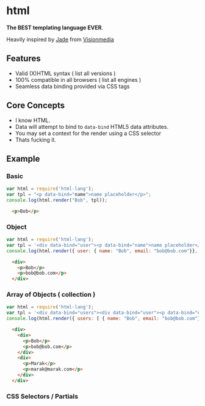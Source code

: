 # html

**The BEST templating language EVER**.

Heavily inspired by [Jade](http://github.com/visionmedia/jade) from [Visionmedia](http://github.com/visionmedia/)

## Features

 - Valid (X)HTML syntax ( list all versions )
 - 100% compatible in all browsers ( list all engines )
 - Seamless data binding provided via CSS tags

## Core Concepts 

 - I know HTML.
 - Data will attempt to bind to `data-bind` HTML5 data attributes.
 - You may set a context for the render using a CSS selector
 - Thats fucking it.

## Example

### Basic

  ```js
  var html = require('html-lang');
  var tpl = "<p data-bind="name">name placeholder</p>";
  console.log(html.render("Bob", tpl));
  ```

  ```html
    <p>Bob</p>
  ```

### Object

  ```js
  var html = require('html-lang');
  var tpl = '<div data-bind="user"><p data-bind="name">name placeholder</p><p data-bind="email">email placeholder</p</div>';
  console.log(html.render({ user: { name: "Bob", email: "bob@bob.com"}}, tpl));
  ```

  ```html
    <div>
      <p>Bob</p>
      <p>bob@bob.com</p>
    </div>
  ```

### Array of Objects ( collection )

  ```js
  var html = require('html-lang');
  var tpl = '<div data-bind="users"><div data-bind="user"><p data-bind="name">name placeholder</p><p data-bind="email">email placeholder</p</div></div>';
  console.log(html.render({ users: [ { name: "Bob", email: "bob@bob.com"}, { name: "Marak", email: "marak@marak.com"}], tpl));
  ```

  ```html
    <div>
      <div>
        <p>Bob</p>
        <p>bob@bob.com</p>
      </div>
      <div>
        <p>Marak</p>
        <p>marak@marak.com</p>
      </div>
    </div>
  ```


### CSS Selectors / Partials